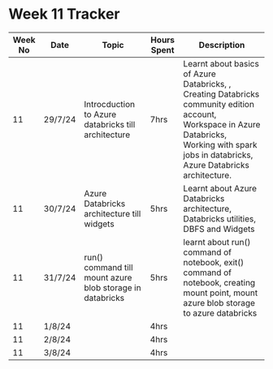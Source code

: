 # Week 11 Tracker

| Week No | Date    | Topic                                   | Hours Spent | Description                                                                                                                                                                        |
| ------- | ------- | --------------------------------------- | ----------- | ---------------------------------------------------------------------------------------------------------------------------------------------------------------------------------- |
| 11      | 29/7/24 | Introcduction to Azure databricks till architecture | 7hrs        | Learnt about basics of Azure Databricks, , Creating Databricks community edition account, Workspace in Azure Databricks, Working with spark jobs in databricks, Azure Databricks architecture. |
| 11      | 30/7/24 | Azure Databricks architecture till widgets                                        | 5hrs        |Learnt about Azure Databricks architecture, Databricks utilities, DBFS and Widgets
| 11      | 31/7/24 | run() command till mount azure blob storage in databricks    | 5hrs        | learnt about run() command of notebook, exit() command of notebook, creating mount point, mount azure blob storage to azure databricks
| 11      | 1/8/24 |                                         | 4hrs        |
| 11      | 2/8/24 |                                         | 4hrs        |
| 11      | 3/8/24  |                                         | 4hrs        |
